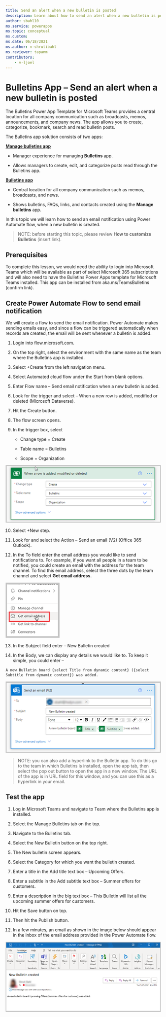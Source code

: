```yaml
---
title: Send an alert when a new bulletin is posted
description: Learn about how to send an alert when a new bulletin is posted
author: sbahl10
ms.service: powerapps
ms.topic: conceptual
ms.custom: 
ms.date: 06/18/2021
ms.author: v-shrutibahl
ms.reviewer: tapanm
contributors:
    - v-ljoel
---
```


# Bulletins App – Send an alert when a new bulletin is posted

The Bulletins Power App Template for Microsoft Teams provides a central location for all company communication such as broadcasts, memos, announcements, and company news. The app allows you to create, categorize, bookmark, search and read bulletin posts.

The Bulletins app solution consists of two apps:

[**Manage bulletins app**](https://docs.microsoft.com/powerapps/teams/bulletins#manage-bulletins-app)

-   Manager experience for managing **Bulletins** app.

-   Allows managers to create, edit, and categorize posts read through the Bulletins app.

[**Bulletins app**](https://docs.microsoft.com/powerapps/teams/bulletins#bulletins-app)

-   Central location for all company communication such as memos, broadcasts, and news.
    
-   Shows bulletins, FAQs, links, and contacts created using the **Manage bulletins** app.

In this topic we will learn how to send an email notification using Power Automate flow, when a new bulletin is created.

> NOTE: before starting this topic, please review **How to customize Bulletins** (insert link).

## Prerequisites

To complete this lesson, we would need the ability to login into Microsoft Teams which will be available as part of select Microsoft 365 subscriptions and will also need to have the Bulletins Power Apps template for Microsoft Teams installed. This app can be installed from aka.ms/TeamsBulletins (confirm link).

## Create Power Automate Flow to send email notification

We will create a flow to send the email notification. Power Automate makes sending emails easy, and since a flow can be triggered automatically when
records are created, the email will be sent whenever a bulletin is added.

1.  Login into flow.microsoft.com.

2.  On the top right, select the environment with the same name as the team where the Bulletins app is installed.
    
3.  Select +Create from the left navigation menu.

4.  Select Automated cloud flow under the Start from blank options.

5.  Enter Flow name – Send email notification when a new bulletin is added.

6.  Look for the trigger and select – When a new row is added, modified or deleted (Microsoft Dataverse).
    
7.  Hit the Create button.

8.  The flow screen opens.

9. In the trigger box, select

   - Change type = Create

   - Table name = Bulletins

   - Scope = Organization

![Select trigger for the alert flow](media/new-bulletin-alert/bulletin-alert-flow-trigger.png "Select trigger for the alert flow")

10. Select +New step.

11. Look for and select the Action – Send an email (V2) (Office 365 Outlook).

12. In the To field enter the email address you would like to send notifications to. For example, if you want all people in a team to be notified, you could create an email with the address for the team channel. To find this email address, select the three dots by the team channel and select **Get email
    address.** 

![Get Team Channel's email address](media/new-bulletin-alert/get-email-address.png "Get Team Channel's email address")

13. In the Subject field enter – New Bulletin created

14. In the Body, we can display any details we would like to. To keep it simple, you could enter –

```
A new Bulletin board {select Title from dynamic content} ({select Subtitle from dynamic content}) was added.
```

![Send email flow step](media/new-bulletin-alert/send-email-flow-step.png "Send email flow step")

>   NOTE: you can also add a hyperlink to the Bulletin app. To do this go to the team in which Bulletins is installed, open the app tab, then select the pop
>   out button to open the app in a new window. The URL of the app is in URL field for this window, and you can use this as a hyperlink in your email.

## Test the app

1.  Log in Microsoft Teams and navigate to Team where the Bulletins app is installed.
    
2.  Select the Manage Bulletins tab on the top.

3.  Navigate to the Bulletins tab.

4.  Select the New Bulletin button on the top right.

5.  The New bulletin screen appears.

6.  Select the Category for which you want the bulletin created.

7.  Enter a title in the Add title text box – Upcoming Offers.

8.  Enter a subtitle in the Add subtitle text box – Summer offers for customers.

9.  Enter a description in the big text box – This Bulletin will list all the upcoming summer offers for customers.
    
10. Hit the Save button on top.

11. Then hit the Publish button.

12.  In a few minutes, an email as shown in the image below should appear in the inbox of the email address provided in the Power Automate flow.

![New Bulletin Email alert screenshot](media/new-bulletin-alert/new-bulletin-email-screenshot.png "New Bulletin Email alert screenshot")
